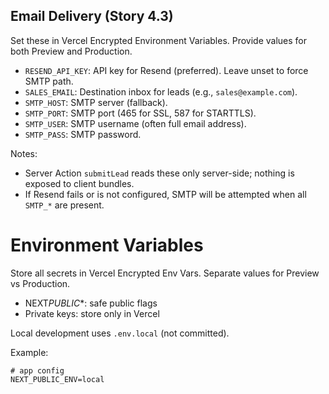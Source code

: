 ## Email Delivery (Story 4.3)

Set these in Vercel Encrypted Environment Variables. Provide values for both Preview and Production.

- `RESEND_API_KEY`: API key for Resend (preferred). Leave unset to force SMTP path.
- `SALES_EMAIL`: Destination inbox for leads (e.g., `sales@example.com`).
- `SMTP_HOST`: SMTP server (fallback).
- `SMTP_PORT`: SMTP port (465 for SSL, 587 for STARTTLS).
- `SMTP_USER`: SMTP username (often full email address).
- `SMTP_PASS`: SMTP password.

Notes:
- Server Action `submitLead` reads these only server-side; nothing is exposed to client bundles.
- If Resend fails or is not configured, SMTP will be attempted when all `SMTP_*` are present.
# Environment Variables

Store all secrets in Vercel Encrypted Env Vars. Separate values for Preview vs Production.

- NEXT*PUBLIC*\*: safe public flags
- Private keys: store only in Vercel

Local development uses `.env.local` (not committed).

Example:

```
# app config
NEXT_PUBLIC_ENV=local
```
